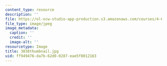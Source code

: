 ```yaml
---
content_type: resource
description: ''
file: https://ol-ocw-studio-app-production.s3.amazonaws.com/courses/4-614-religious-architecture-and-islamic-cultures-fall-2002/ff949476da7b62d00287eae5f8012163_3038thumbnail.jpg
file_type: image/jpeg
image_metadata:
  caption: ''
  credit: ''
  image-alt: ''
resourcetype: Image
title: 3038thumbnail.jpg
uid: ff949476-da7b-62d0-0287-eae5f8012163
---
```

